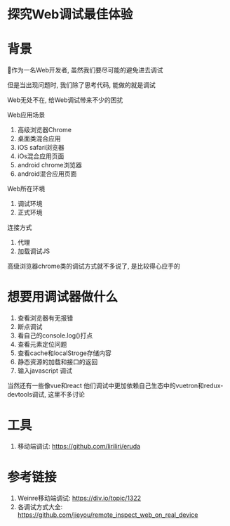 # 探究Web调试最佳体验

# 背景

作为一名Web开发者, 虽然我们要尽可能的避免进去调试

但是当出现问题时, 我们除了思考代码, 能做的就是调试

Web无处不在, 给Web调试带来不少的困扰

Web应用场景

1. 高级浏览器Chrome
3. 桌面类混合应用
4. iOS safari浏览器
5. iOs混合应用页面
6. android chrome浏览器
7. android混合应用页面

Web所在环境

1. 调试环境
2. 正式环境 

连接方式

1. 代理
2. 加载调试JS

高级浏览器chrome类的调试方式就不多说了, 是比较得心应手的

# 想要用调试器做什么

1. 查看浏览器有无报错
2. 断点调试
3. 看自己的console.log()打点
4. 查看元素定位问题
5. 查看cache和localStroge存储内容
6. 静态资源的加载和接口的返回
7. 输入javascript 调试

当然还有一些像vue和react 他们调试中更加依赖自己生态中的vuetron和redux-devtools调试, 这里不多讨论



# 工具

1. 移动端调试: https://github.com/liriliri/eruda

# 参考链接

1. Weinre移动端调试: https://div.io/topic/1322
2. 各调试方式大全: https://github.com/jieyou/remote_inspect_web_on_real_device